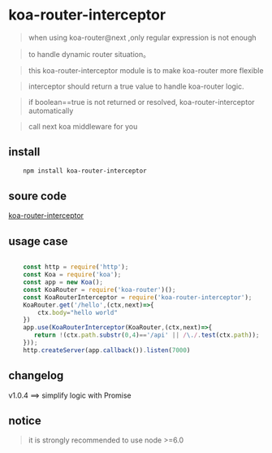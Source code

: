 # koa-router-interceptor


> when using koa-router@next ,only regular expression is not enough

> to handle dynamic router situation。

> this koa-router-interceptor module is to make koa-router more flexible

> interceptor should return a true value to handle koa-router logic.

> if boolean==true is not returned or resolved, koa-router-interceptor automatically

> call next koa middleware for you

## install

```bash
    npm install koa-router-interceptor
```

## soure code
[koa-router-interceptor](./babel/index.js)

## usage case

```javascript

    const http = require('http');
    const Koa = require('koa');
    const app = new Koa();
    const KoaRouter = require('koa-router')();
    const KoaRouterInterceptor = require('koa-router-interceptor');
    KoaRouter.get('/hello',(ctx,next)=>{
        ctx.body="hello world"
    })
    app.use(KoaRouterInterceptor(KoaRouter,(ctx,next)=>{
       return !(ctx.path.substr(0,4)=='/api' || /\./.test(ctx.path));
    }));
    http.createServer(app.callback()).listen(7000)

```
## changelog

v1.0.4 ==> simplify logic with Promise


## notice

> it is strongly recommended to use node >=6.0





